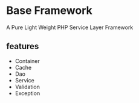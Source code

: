 # Base Framework

A Pure Light Weight PHP Service Layer Framework

## features

  * Container
  * Cache
  * Dao
  * Service
  * Validation
  * Exception